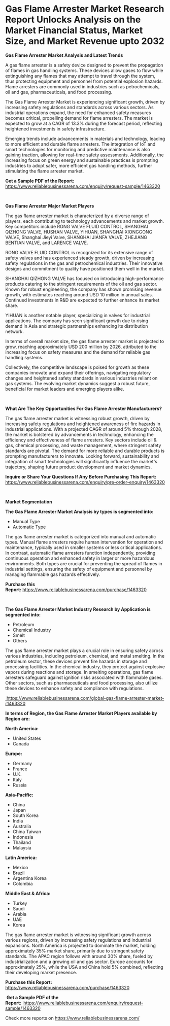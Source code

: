 <p><h1>Gas Flame Arrester Market Research Report Unlocks Analysis on the Market Financial Status, Market Size, and Market Revenue upto 2032</h1></p><p><strong>Gas Flame Arrester Market Analysis and Latest Trends</strong></p>
<p><p>A gas flame arrester is a safety device designed to prevent the propagation of flames in gas handling systems. These devices allow gases to flow while extinguishing any flames that may attempt to travel through the system, thus protecting equipment and personnel from potential explosion hazards. Flame arresters are commonly used in industries such as petrochemicals, oil and gas, pharmaceuticals, and food processing.</p><p>The Gas Flame Arrester Market is experiencing significant growth, driven by increasing safety regulations and standards across various sectors. As industrial operations expand, the need for enhanced safety measures becomes critical, propelling demand for flame arresters. The market is expected to grow at a CAGR of 13.3% during the forecast period, reflecting heightened investments in safety infrastructure.</p><p>Emerging trends include advancements in materials and technology, leading to more efficient and durable flame arresters. The integration of IoT and smart technologies for monitoring and predictive maintenance is also gaining traction, allowing for real-time safety assessments. Additionally, the increasing focus on green energy and sustainable practices is prompting industries to adopt safer, more efficient gas handling methods, further stimulating the flame arrester market.</p></p>
<p><strong>Get a Sample PDF of the Report:&nbsp;</strong> <a href="https://www.reliablebusinessarena.com/enquiry/request-sample/1463320?utm_campaign=3266&utm_medium=2&utm_source=Github&utm_content=ia&utm_term=12042025&utm_id=gas-flame-arrester">https://www.reliablebusinessarena.com/enquiry/request-sample/1463320</a></p>
<p>&nbsp;</p>
<p><strong>Gas Flame Arrester Major Market Players</strong></p>
<p><p>The gas flame arrester market is characterized by a diverse range of players, each contributing to technology advancements and market growth. Key competitors include RONG VALVE FLUID CONTROL, SHANGHAI QIZHONG VALVE, HUSHAN VALVE, YIHUAN, SHANGHAI XIONGGONG VALVE, Shanghai Jieyi Valve, SHANGHAI JIANFA VALVE, ZHEJIANG BENTIAN VALVE, and LARENCE VALVE. </p><p>RONG VALVE FLUID CONTROL is recognized for its extensive range of safety valves and has experienced steady growth, driven by increasing safety regulations in the gas and petrochemical industries. Their innovative designs and commitment to quality have positioned them well in the market.</p><p>SHANGHAI QIZHONG VALVE has focused on introducing high-performance products catering to the stringent requirements of the oil and gas sector. Known for robust engineering, the company has shown promising revenue growth, with estimates reaching around USD 10 million in annual sales. Continued investments in R&D are expected to further enhance its market share.</p><p>YIHUAN is another notable player, specializing in valves for industrial applications. The company has seen significant growth due to rising demand in Asia and strategic partnerships enhancing its distribution network.</p><p>In terms of overall market size, the gas flame arrester market is projected to grow, reaching approximately USD 200 million by 2026, attributed to the increasing focus on safety measures and the demand for reliable gas handling systems. </p><p>Collectively, the competitive landscape is poised for growth as these companies innovate and expand their offerings, navigating regulatory changes and heightened safety standards in various industries reliant on gas systems. The evolving market dynamics suggest a robust future, beneficial for market leaders and emerging players alike.</p></p>
<p>&nbsp;</p>
<p><strong>What Are The Key Opportunities For Gas Flame Arrester Manufacturers?</strong></p>
<p><p>The gas flame arrester market is witnessing robust growth, driven by increasing safety regulations and heightened awareness of fire hazards in industrial applications. With a projected CAGR of around 5% through 2028, the market is bolstered by advancements in technology, enhancing the efficiency and effectiveness of flame arresters. Key sectors include oil & gas, chemical processing, and waste management, where stringent safety standards are pivotal. The demand for more reliable and durable products is prompting manufacturers to innovate. Looking forward, sustainability and integration of smart technologies will significantly influence the market's trajectory, shaping future product development and market dynamics.</p></p>
<p><strong>Inquire or Share Your Questions If Any Before Purchasing This Report:</strong> <a href="https://www.reliablebusinessarena.com/enquiry/pre-order-enquiry/1463320?utm_campaign=3266&utm_medium=2&utm_source=Github&utm_content=ia&utm_term=12042025&utm_id=gas-flame-arrester">https://www.reliablebusinessarena.com/enquiry/pre-order-enquiry/1463320</a></p>
<p>&nbsp;</p>
<p><strong>Market Segmentation</strong></p>
<p><strong>The Gas Flame Arrester Market Analysis by types is segmented into:</strong></p>
<p><ul><li>Manual Type</li><li>Automatic Type</li></ul></p>
<p><p>The gas flame arrester market is categorized into manual and automatic types. Manual flame arresters require human intervention for operation and maintenance, typically used in smaller systems or less critical applications. In contrast, automatic flame arresters function independently, providing continuous operation and enhanced safety in larger or more hazardous environments. Both types are crucial for preventing the spread of flames in industrial settings, ensuring the safety of equipment and personnel by managing flammable gas hazards effectively.</p></p>
<p><strong>Purchase this Report:&nbsp;</strong><a href="https://www.reliablebusinessarena.com/purchase/1463320?utm_campaign=3266&utm_medium=2&utm_source=Github&utm_content=ia&utm_term=12042025&utm_id=gas-flame-arrester">https://www.reliablebusinessarena.com/purchase/1463320</a></p>
<p>&nbsp;</p>
<p><strong>The Gas Flame Arrester Market Industry Research by Application is segmented into:</strong></p>
<p><ul><li>Petroleum</li><li>Chemical Industry</li><li>Smelt</li><li>Others</li></ul></p>
<p><p>The gas flame arrester market plays a crucial role in ensuring safety across various industries, including petroleum, chemical, and metal smelting. In the petroleum sector, these devices prevent fire hazards in storage and processing facilities. In the chemical industry, they protect against explosive vapors during reactions and storage. In smelting operations, gas flame arresters safeguard against ignition risks associated with flammable gases. Other sectors, such as pharmaceuticals and food processing, also utilize these devices to enhance safety and compliance with regulations.</p></p>
<p><a href="https://www.reliablebusinessarena.com/global-gas-flame-arrester-market-r1463320?utm_campaign=3266&utm_medium=2&utm_source=Github&utm_content=ia&utm_term=12042025&utm_id=gas-flame-arrester">&nbsp;https://www.reliablebusinessarena.com/global-gas-flame-arrester-market-r1463320</a></p>
<p><strong>In terms of Region, the Gas Flame Arrester Market Players available by Region are:</strong></p>
<p>
    <p> <strong> North America: </strong>
        <ul>
            <li>United States</li>
            <li>Canada</li>
        </ul>
        </p> 
    <p> <strong> Europe: </strong>
        <ul>
            <li>Germany</li>
            <li>France</li>
            <li>U.K.</li>
            <li>Italy</li>
            <li>Russia</li>
        </ul>
        </p> 
    <p> <strong> Asia-Pacific: </strong>
        <ul>
            <li>China</li>
            <li>Japan</li>
            <li>South Korea</li>
            <li>India</li>
            <li>Australia</li>
            <li>China Taiwan</li>
            <li>Indonesia</li>
            <li>Thailand</li>
            <li>Malaysia</li>
        </ul>
        </p> 
    <p> <strong> Latin America: </strong>
        <ul>
            <li>Mexico</li>
            <li>Brazil</li>
            <li>Argentina Korea</li>
            <li>Colombia</li>
        </ul>
        </p> 
    <p> <strong> Middle East & Africa: </strong>
        <ul>
            <li>Turkey</li>
            <li>Saudi</li>
            <li>Arabia</li>
            <li>UAE</li>
            <li>Korea</li>
        </ul>
    </p>
    </p>
<p><p>The gas flame arrester market is witnessing significant growth across various regions, driven by increasing safety regulations and industrial expansions. North America is projected to dominate the market, holding approximately 35% market share, primarily due to stringent safety standards. The APAC region follows with around 30% share, fueled by industrialization and a growing oil and gas sector. Europe accounts for approximately 25%, while the USA and China hold 5% combined, reflecting their developing market presence.</p></p>
<p><strong>Purchase this Report: </strong><a href="https://www.reliablebusinessarena.com/purchase/1463320?utm_campaign=3266&utm_medium=2&utm_source=Github&utm_content=ia&utm_term=12042025&utm_id=gas-flame-arrester">https://www.reliablebusinessarena.com/purchase/1463320</a></p>
<p>&nbsp;<strong>Get a Sample PDF of the Report:&nbsp;&nbsp;</strong><a href="https://www.reliablebusinessarena.com/enquiry/request-sample/1463320?utm_campaign=3266&utm_medium=2&utm_source=Github&utm_content=ia&utm_term=12042025&utm_id=gas-flame-arrester">https://www.reliablebusinessarena.com/enquiry/request-sample/1463320</a></p>
<p><strong></strong></p>
<p>Check more reports on <a href="https://www.reliablebusinessarena.com/?utm_campaign=3266&utm_medium=2&utm_source=Github&utm_content=ia&utm_term=12042025&utm_id=gas-flame-arrester">https://www.reliablebusinessarena.com/</a></p>